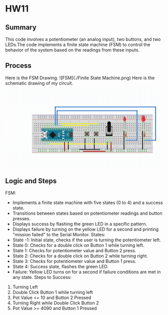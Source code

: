 # HW11
## Summary
This code involves a potentiometer (an analog input), two buttons, and two LEDs.The code implements a finite state machine (FSM) to control the behavior of the system based on the readings from these inputs. 

## Process
Here is the FSM Drawing.
![FSM](./Finite State Machine.png)
Here is the schematic drawing of my circuit.
![Circuit](./Circuit.png)

## Logic and Steps
FSM:
   - Implements a finite state machine with five states (0 to 4) and a success state.
   - Transitions between states based on potentiometer readings and button presses.
   - Displays success by flashing the green LED in a specific pattern.
   - Displays failure by turning on the yellow LED for a second and printing "mission failed" to the Serial Monitor.
States:
   - State -1: Initial state, checks if the user is turning the potentiometer left.
   - State 0: Checks for a double click on Button 1 while turning left.
   - State 1: Checks for potentiometer value and Button 2 press.
   - State 2: Checks for a double click on Button 2 while turning right.
   - State 3: Checks for potentiometer value and Button 1 press.
   - State 4: Success state, flashes the green LED.
   - Failure: Yellow LED turns on for a second if failure conditions are met in any state.
Steps to Success:
1. Turning Left
2. Double Click Button 1 while turning left
3. Pot Value <= 10 and Button 2 Pressed
4. Turning Right while Double Click Button 2
5. Pot Value >= 4090 and Button 1 Pressed

